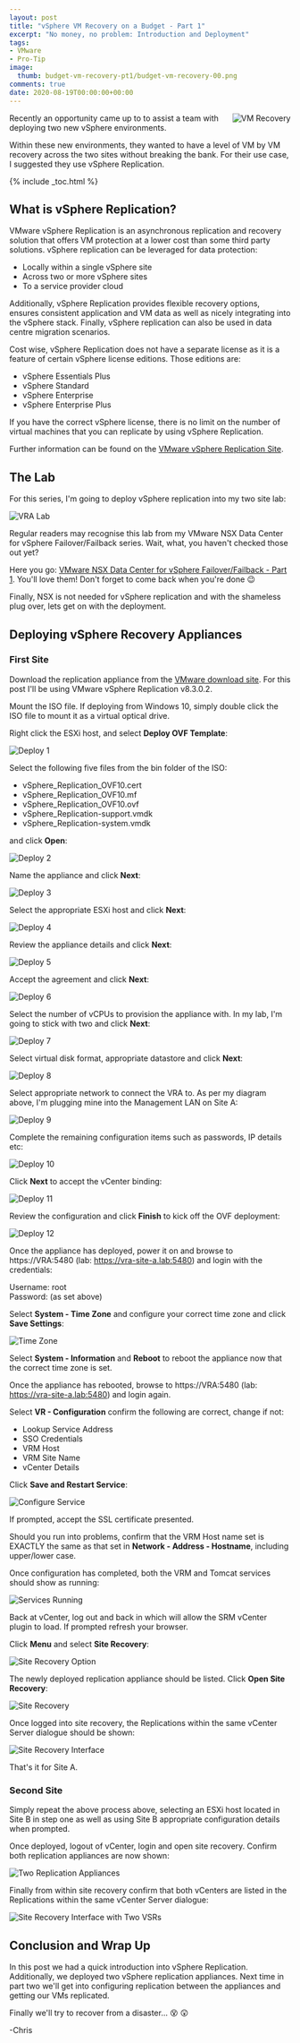 ```yaml
---
layout: post
title: "vSphere VM Recovery on a Budget - Part 1" 
excerpt: "No money, no problem: Introduction and Deployment"
tags: 
- VMware
- Pro-Tip
image:
  thumb: budget-vm-recovery-pt1/budget-vm-recovery-00.png
comments: true
date: 2020-08-19T00:00:00+00:00
---
```

<img style="float: right; margin: 0px 0px 10px 10px;" alt="VM Recovery" src="/images/budget-vm-recovery-pt1/budget-vm-recovery-00.png">
Recently an opportunity came up to to assist a team with deploying two new vSphere environments.

Within these new environments, they wanted to have a level of VM by VM recovery across the two sites without breaking the bank. For their use case, I suggested they use vSphere Replication.

{% include _toc.html %}
## What is vSphere Replication?
VMware vSphere Replication is an asynchronous replication and recovery solution that offers VM protection at a lower cost than some third party solutions. vSphere replication can be leveraged for data protection:

- Locally within a single vSphere site
- Across two or more vSphere sites
- To a service provider cloud

Additionally, vSphere Replication provides flexible recovery options, ensures consistent application and VM data as well as nicely integrating into the vSphere stack. Finally, vSphere replication can also be used in data centre migration scenarios.

Cost wise, vSphere Replication does not have a separate license as it is a feature of certain vSphere license editions. Those editions are:
- vSphere Essentials Plus
- vSphere Standard
- vSphere Enterprise
- vSphere Enterprise Plus

If you have the correct vSphere license, there is no limit on the number of virtual machines that you can replicate by using vSphere Replication.

Further information can be found on the [VMware vSphere Replication Site](https://www.vmware.com/uk/products/vsphere/replication.html).

## The Lab
For this series, I'm going to deploy vSphere replication into my two site lab:

<img style="display: block; margin-left: auto; margin-right: auto;" alt="VRA Lab" src="/images/budget-vm-recovery-pt1/budget-vm-recovery-01.png">

Regular readers may recognise this lab from my VMware NSX Data Center for vSphere Failover/Failback series. Wait, what, you haven't checked those out yet?

Here you go: [VMware NSX Data Center for vSphere Failover/Failback - Part 1](https://polarclouds.co.uk/nsx-data-center-failover-pt1/). You'll love them! Don't forget to come back when you're done :wink:

Finally, NSX is not needed for vSphere replication and with the shameless plug over, lets get on with the deployment.

## Deploying vSphere Recovery Appliances
### First Site
Download the replication appliance from the [VMware download site](https://my.vmware.com/group/vmware/get-download?downloadGroup=VR8302). For this post I'll be using VMware vSphere Replication v8.3.0.2.

Mount the ISO file. If deploying from Windows 10, simply double click the ISO file to mount it as a virtual optical drive.

Right click the ESXi host, and select **Deploy OVF Template**:

<img style="display: block; margin-left: auto; margin-right: auto;" alt="Deploy 1" src="/images/budget-vm-recovery-pt1/budget-vm-recovery-02.png">

Select the following five files from the bin folder of the ISO:

- vSphere_Replication_OVF10.cert
- vSphere_Replication_OVF10.mf
- vSphere_Replication_OVF10.ovf
- vSphere_Replication-support.vmdk
- vSphere_Replication-system.vmdk


and click **Open**:

<img style="display: block; margin-left: auto; margin-right: auto;" alt="Deploy 2" src="/images/budget-vm-recovery-pt1/budget-vm-recovery-03.png">

Name the appliance and click **Next**:

<img style="display: block; margin-left: auto; margin-right: auto;" alt="Deploy 3" src="/images/budget-vm-recovery-pt1/budget-vm-recovery-04.png">

Select the appropriate ESXi host and click **Next**:

<img style="display: block; margin-left: auto; margin-right: auto;" alt="Deploy 4" src="/images/budget-vm-recovery-pt1/budget-vm-recovery-05.png">

Review the appliance details and click **Next**:

<img style="display: block; margin-left: auto; margin-right: auto;" alt="Deploy 5" src="/images/budget-vm-recovery-pt1/budget-vm-recovery-06.png">

Accept the agreement and click **Next**:

<img style="display: block; margin-left: auto; margin-right: auto;" alt="Deploy 6" src="/images/budget-vm-recovery-pt1/budget-vm-recovery-07.png">

Select the number of vCPUs to provision the appliance with. In my lab, I'm going to stick with two and click **Next**:

<img style="display: block; margin-left: auto; margin-right: auto;" alt="Deploy 7" src="/images/budget-vm-recovery-pt1/budget-vm-recovery-08.png">

Select virtual disk format, appropriate datastore and click **Next**:

<img style="display: block; margin-left: auto; margin-right: auto;" alt="Deploy 8" src="/images/budget-vm-recovery-pt1/budget-vm-recovery-09.png">

Select appropriate network to connect the VRA to. As per my diagram above, I'm plugging mine into the Management LAN on Site A:

<img style="display: block; margin-left: auto; margin-right: auto;" alt="Deploy 9" src="/images/budget-vm-recovery-pt1/budget-vm-recovery-10.png">

Complete the remaining configuration items such as passwords, IP details etc:

<img style="display: block; margin-left: auto; margin-right: auto;" alt="Deploy 10" src="/images/budget-vm-recovery-pt1/budget-vm-recovery-11.png">

Click **Next** to accept the vCenter binding:

<img style="display: block; margin-left: auto; margin-right: auto;" alt="Deploy 11" src="/images/budget-vm-recovery-pt1/budget-vm-recovery-12.png">

Review the configuration and click **Finish** to kick off the OVF deployment:

<img style="display: block; margin-left: auto; margin-right: auto;" alt="Deploy 12" src="/images/budget-vm-recovery-pt1/budget-vm-recovery-13.png">

Once the appliance has deployed, power it on and browse to https://VRA:5480 (lab: https://vra-site-a.lab:5480) and login with the credentials: 

Username: root <br>
Password: (as set above)

Select **System - Time Zone** and configure your correct time zone and click **Save Settings**:

<img style="display: block; margin-left: auto; margin-right: auto;" alt="Time Zone" src="/images/budget-vm-recovery-pt1/budget-vm-recovery-14.png">

Select **System - Information** and **Reboot** to reboot the appliance now that the correct time zone is set.

Once the appliance has rebooted, browse to https://VRA:5480 (lab: https://vra-site-a.lab:5480) and login again.

Select **VR - Configuration** confirm the following are correct, change if not:
- Lookup Service Address
- SSO Credentials
- VRM Host
- VRM Site Name
- vCenter Details

Click **Save and Restart Service**:

<img style="display: block; margin-left: auto; margin-right: auto;" alt="Configure Service" src="/images/budget-vm-recovery-pt1/budget-vm-recovery-15.png">

If prompted, accept the SSL certificate presented.

Should you run into problems, confirm that the VRM Host name set is EXACTLY the same as that set in **Network - Address - Hostname**, including upper/lower case.

Once configuration has completed, both the VRM and Tomcat services should show as running:

<img style="display: block; margin-left: auto; margin-right: auto;" alt="Services Running" src="/images/budget-vm-recovery-pt1/budget-vm-recovery-16.png">

Back at vCenter, log out and back in which will allow the SRM vCenter plugin to load. If prompted refresh your browser.

Click **Menu** and select **Site Recovery**:

<img style="display: block; margin-left: auto; margin-right: auto;" alt="Site Recovery Option" src="/images/budget-vm-recovery-pt1/budget-vm-recovery-17.png">

The newly deployed replication appliance should be listed. Click **Open Site Recovery**:

<img style="display: block; margin-left: auto; margin-right: auto;" alt="Site Recovery" src="/images/budget-vm-recovery-pt1/budget-vm-recovery-18.png">

Once logged into site recovery, the Replications within the same vCenter Server dialogue should be shown:

<img style="display: block; margin-left: auto; margin-right: auto;" alt="Site Recovery Interface" src="/images/budget-vm-recovery-pt1/budget-vm-recovery-19.png">

That's it for Site A.

### Second Site
Simply repeat the above process above, selecting an ESXi host located in Site B in step one as well as using Site B appropriate configuration details when prompted.

Once deployed, logout of vCenter, login and open site recovery. Confirm both replication appliances are now shown: 

<img style="display: block; margin-left: auto; margin-right: auto;" alt="Two Replication Appliances" src="/images/budget-vm-recovery-pt1/budget-vm-recovery-20.png">

Finally from within site recovery confirm that both vCenters are listed in the Replications within the same vCenter Server dialogue:

<img style="display: block; margin-left: auto; margin-right: auto;" alt="Site Recovery Interface with Two VSRs" src="/images/budget-vm-recovery-pt1/budget-vm-recovery-21.png">


## Conclusion and Wrap Up
In this post we had a quick introduction into vSphere Replication. Additionally, we deployed two vSphere replication appliances. Next time in part two we'll get into configuring replication between the appliances and getting our VMs replicated.

Finally we'll try to recover from a disaster... :dizzy_face: :astonished:

-Chris